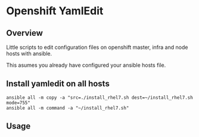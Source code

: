Openshift YamlEdit
============================

## Overview

Little scripts to edit configuration files on openshift master, infra and node hosts with ansible.

This asumes you already have configured your ansible hosts file.

## Install yamledit on all hosts

```
ansible all -m copy -a "src=./install_rhel7.sh dest=~/install_rhel7.sh mode=755"
ansible all -m command -a "~/install_rhel7.sh"
```

## Usage


